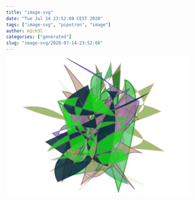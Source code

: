 ```yaml
---
title: "image-svg"
date: "Tue Jul 14 23:52:08 CEST 2020"
tags: ["image-svg", "pipotron", "image"]
author: m1ch3l
categories: ["generated"]
slug: "image-svg/2020-07-14-23:52:08"
---
```


![](image.svg)
